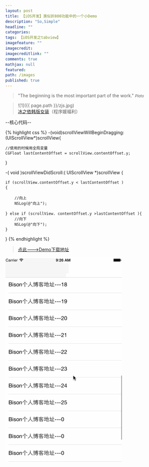 ```yaml
---
layout: post
title: 【iOS开发】类似折800功能中的一个小Demo
description: "So,Simple"
headline: ""
categories: 
tags: 【iOS开发之tabview】
imagefeature: ""
imagecredit: 
imagecreditlink: ""
comments: true
mathjax: null
featured: 
path: /images
published: true
---
```


>&quot;The beginning is the most important part of the work.&quot;
><small><cite title="Plato">Plato</cite></small>

>![1]({{ page.path }}/zjs.jpg)<br>
>[冰之依韩版女装](http://allluckly.taobao.com/)（程序媛福利）

--核心代码--

{% highlight css %}
-(void)scrollViewWillBeginDragging:(UIScrollView*)scrollView{

    //使用的时候用全局变量
    CGFloat lastContentOffset = scrollView.contentOffset.y;
}


-( void )scrollViewDidScroll:( UIScrollView *)scrollView {
    
    if (scrollView.contentOffset.y < lastContentOffset )
    {

        //向上
        NSLog(@"向上");

    } else if (scrollView. contentOffset.y >lastContentOffset ){
        //向下
        NSLog(@"向下");
    }
}
{% endhighlight %}

> [点此--->Demo下载地址](https://github.com/AllLuckly/LBMoviesPossession) <br>


![(LBMoviesPossession)](https://github.com/AllLuckly/LBMoviesPossession/blob/master/Move.gif?raw=true)

